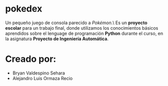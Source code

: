 # pokedex
Un pequeño juego de consola parecido a *Pokémon*.\\
Es un **proyecto escolar** para un trabajo final, donde utilizamos los conocimientos básicos aprendidos sobre el lenguage de programación **Python** durante el curso, en la asignatura **Proyecto de Ingeniería Automática**.

# Creado por:
- Bryan Valdespino Sehara 
- Alejandro Luis Ormaza Recio
